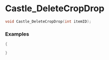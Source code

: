 # Castle_DeleteCropDrop

```cpp - C++
void Castle_DeleteCropDrop(int itemID);
```

### Examples

```cpp - C++
{

}
```
